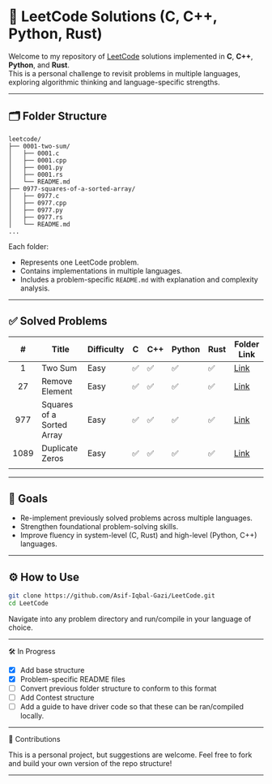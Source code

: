 # 🧮 LeetCode Solutions (C, C++, Python, Rust)

Welcome to my repository of [LeetCode](https://leetcode.com/) solutions implemented in **C**, **C++**, **Python**, and **Rust**.  
This is a personal challenge to revisit problems in multiple languages, exploring algorithmic thinking and language-specific strengths.

---

## 🗂️ Folder Structure

```text
leetcode/
├── 0001-two-sum/
│   ├── 0001.c
│   ├── 0001.cpp
│   ├── 0001.py
│   ├── 0001.rs
│   └── README.md
├── 0977-squares-of-a-sorted-array/
│   ├── 0977.c
│   ├── 0977.cpp
│   ├── 0977.py
│   ├── 0977.rs
│   └── README.md
...
```

Each folder:
- Represents one LeetCode problem.
- Contains implementations in multiple languages.
- Includes a problem-specific `README.md` with explanation and complexity analysis.

---

## ✅ Solved Problems

|  #   | Title                     | Difficulty | C   | C++ | Python | Rust | Folder Link                              |
| :--: | ------------------------- | ---------- | --- | --- | ------ | ---- | ---------------------------------------- |
|  1   | Two Sum                   | Easy       | ✅   | ✅   | ✅      | ✅    | [Link](/0001-two-sum/)                   |
|  27  | Remove Element            | Easy       | ✅   | ✅   | ✅      | ✅    | [Link](/0027-remove-element/)            |
| 977  | Squares of a Sorted Array | Easy       | ✅   | ✅   | ✅      | ✅    | [Link](/0977-squares-of-a-sorted-array/) |
| 1089 | Duplicate Zeros           | Easy       | ✅   | ✅   | ✅      | ✅    | [Link](/1098-duplicate-zeros/)           |
|      |                           |            |     |     |        |      |                                          |

<!-- Add more rows here -->

---

## 🎯 Goals

- Re-implement previously solved problems across multiple languages.
- Strengthen foundational problem-solving skills.
- Improve fluency in system-level (C, Rust) and high-level (Python, C++) languages.

---

## ⚙️ How to Use

```bash
git clone https://github.com/Asif-Iqbal-Gazi/LeetCode.git
cd LeetCode
```

Navigate into any problem directory and run/compile in your language of choice.

---

🛠️ In Progress

-  [x] Add base structure
-  [x] Problem-specific README files
-  [ ] Convert previous folder structure to conform to this format
-  [ ] Add Contest structure
-  [ ] Add a guide to have driver code so that these can be ran/compiled locally.

---

🌱 Contributions

This is a personal project, but suggestions are welcome. Feel free to fork and build your own version of the repo structure!

---


